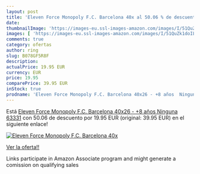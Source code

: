 ```yaml
---
layout: post
title: 'Eleven Force Monopoly F.C. Barcelona 40x al 50.06 % de descuento'
date: 
thumbnailImage: 'https://images-eu.ssl-images-amazon.com/images/I/51QuZk1doIL._SL200_.jpg'
images: [ 'https://images-eu.ssl-images-amazon.com/images/I/51QuZk1doIL._SL200_.jpg' ]
comments: true
category: ofertas
author: ring
slug: B078GF5R8F
description:
actualPrice: 19.95 EUR
currency: EUR
price: 19.95
comparePrice: 39.95 EUR
inStock: true
prodname: 'Eleven Force Monopoly F.C. Barcelona 40x26 - +8 años  Ninguna 63331'
---
```


Está [Eleven Force Monopoly F.C. Barcelona 40x26 - +8 años  Ninguna 63331](https://www.amazon.es/dp/B078GF5R8F/?tag=tolees-21) con 50.06 de descuento por 19.95 EUR (original: 39.95 EUR) en el siguiente enlace!

[![Eleven Force Monopoly F.C. Barcelona 40x](https://images-eu.ssl-images-amazon.com/images/I/51QuZk1doIL._SL200_.jpg)](https://www.amazon.es/dp/B078GF5R8F/?tag=tolees-21)

[Ver la oferta!!](https://www.amazon.es/dp/B078GF5R8F/?tag=tolees-21)

Links participate in Amazon Associate program and might generate a comission on qualifying sales


